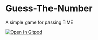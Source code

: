 # Guess-The-Number
A simple game for passing TIME

[![Open in Gitpod](https://gitpod.io/button/open-in-gitpod.svg)](https://gitpod.io/#https://github.com/DhanushAdithya/Guess-The-Number)